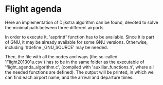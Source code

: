 # Flight agenda

Here an implementation of Dijkstra algorithm can be found, devoted to solve the minimal path between three different airports.

In order to execute it, 'asprintf' function has to be available. Since it is part of GNU, it may be already available for some GNU versions. Otherwise, including '#define _GNU_SOURCE' may be needed.

Then, the file with all the nodes and ways (the so-called 'Flight201301u.csv') has to be in the same folder as the executable of 'flight_agenda_algorithm.c', (compiled with 'auxiliar_functions.h', where all the needed functions are defined). The output will be printed, in which we can find each airport name, and the arrival and departure times.

